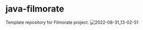 # java-filmorate
Template repository for Filmorate project.
![2022-08-31_13-02-51](https://user-images.githubusercontent.com/100412260/187664743-64f4e015-bfe7-40b8-8a18-9471513e9bfc.png)

